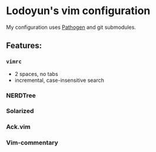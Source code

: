 Lodoyun's vim configuration
==========================

My configuration uses [Pathogen](https://github.com/tpope/vim-pathogen) and git submodules.

## Features:

### `vimrc`

* 2 spaces, no tabs
* incremental, case-insensitive search

### NERDTree
### Solarized
### Ack.vim
### Vim-commentary
